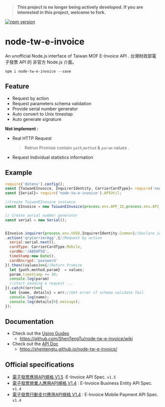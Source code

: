 > **This project is no longer being actively developed. If you are interested in this project, welcome to fork.**

[![npm version](https://badge.fury.io/js/node-tw-e-invoice.svg)](https://badge.fury.io/js/node-tw-e-invoice)

# node-tw-e-invoice
An unofficial Node.js interface of Taiwan MOF E-Invoice API .
台灣財政部電子發票 API 的 非官方 Node.js 介面。

```
npm i node-tw-e-invoice --save
```

## Feature
- Request by action
- Request parameters schema validation
- Provide serial number generator
- Auto convert to Unix timestap
- Auto generate signature

**Not implement :**
- Real HTTP Request
  > Retrun Promise contain `path`,`method` & `param` values .

- Request Individual statistics information

## Example

```js
require('dotenv').config();
const {TaiwanEInvoice, InquirerIdentity, CarrierCardType}= require('node-tw-e-invoice');
const {Serial}= require('node-tw-e-invoice').APIUtil;

//Create TaiwanEInvoice instance
const EInvoice = new TaiwanEInvoice(process.env.APP_ID,process.env.API_KEY);

// Create serial number generator
const serial = new Serial();


EInvoice.inquirer(process.env.UUID,InquirerIdentity.Common)//Declare identity
.action('qryCarrierAgg',{//Request by action
  serial:serial.next(),
  cardType: CarrierCardType.Mobile,
  cardNo:'/AB56P5Q',
  timeStamp:new Date(),
  cardEncrypt:'password'
}).then((values)=>{//Return Promise
  let {path,method,param}  = values;
  param.timeStamp += 10;
  console.log(param)
  //start sending a request ...
}).catch((err)=>{
  let {name, details} = err;//Get error if schema validate fail
  console.log(name);
  console.log(details[0].message);
});
```

## Documentation
- Check out the [Using Guides](https://github.com/ShenTengTu/node-tw-e-invoice/wiki)
  - https://github.com/ShenTengTu/node-tw-e-invoice/wiki
- Check out the [API Doc](https://shentengtu.github.io/node-tw-e-invoice/)
  - https://shentengtu.github.io/node-tw-e-invoice/

## Official specifications
- [電子發票應用API規格 V1.5](https://www.einvoice.nat.gov.tw/home/DownLoad?fileName=1510206773173_0.pdf) :E-Invoice API Spec. `v1.5`
- [電子發票營業人應用API規格 V1.4](https://www.einvoice.nat.gov.tw/home/DownLoad?fileName=1468833776540_0.pdf) : E-Invoice Business Entity API Spec. `v1.4`
- [電子發票行動支付應用API規格 V1.4](https://www.einvoice.nat.gov.tw/home/DownLoad?fileName=1510206811150_0.pdf) : E-Invoice Mobile Payment API Spec. `v1.4`
